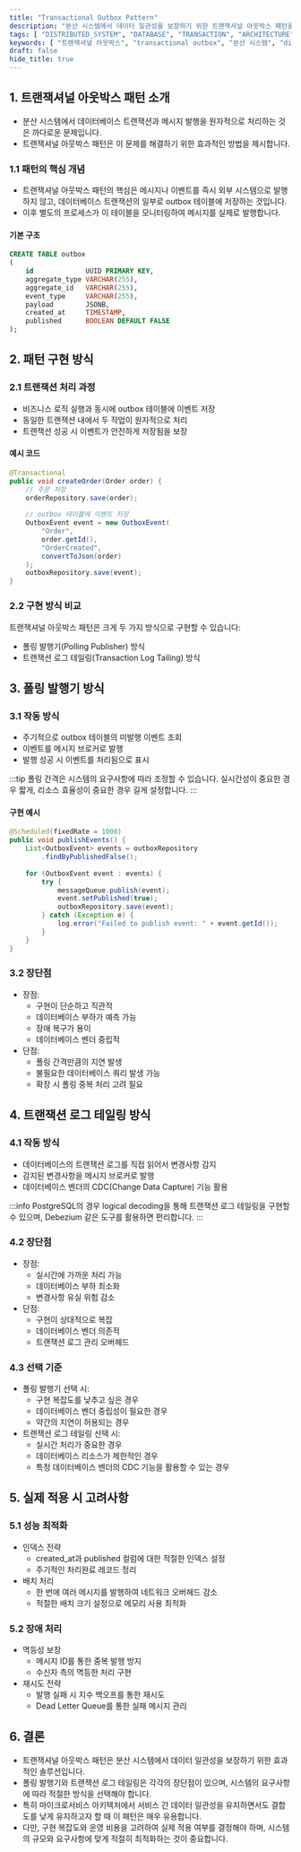 ```yaml
---
title: "Transactional Outbox Pattern"
description: "분산 시스템에서 데이터 일관성을 보장하기 위한 트랜잭셔널 아웃박스 패턴을 상세히 설명합니다. 패턴의 구현 방식인 폴링 발행기와 트랜잭션 로그 테일링의 장단점과 적절한 사용 상황을 알아봅니다."
tags: [ "DISTRIBUTED_SYSTEM", "DATABASE", "TRANSACTION", "ARCHITECTURE", "BACKEND", "SYSTEM_DESIGN" ]
keywords: [ "트랜잭셔널 아웃박스", "transactional outbox", "분산 시스템", "distributed system", "데이터 일관성", "data consistency", "폴링 발행기", "polling publisher", "트랜잭션 로그 테일링", "transaction log tailing", "이벤트 발행", "메시지 큐", "message queue", "데이터베이스", "database" ]
draft: false
hide_title: true
---
```


## 1. 트랜잭셔널 아웃박스 패턴 소개

- 분산 시스템에서 데이터베이스 트랜잭션과 메시지 발행을 원자적으로 처리하는 것은 까다로운 문제입니다.
- 트랜잭셔널 아웃박스 패턴은 이 문제를 해결하기 위한 효과적인 방법을 제시합니다.

### 1.1 패턴의 핵심 개념

- 트랜잭셔널 아웃박스 패턴의 핵심은 메시지나 이벤트를 즉시 외부 시스템으로 발행하지 않고, 데이터베이스 트랜잭션의 일부로 outbox 테이블에 저장하는 것입니다.
- 이후 별도의 프로세스가 이 테이블을 모니터링하여 메시지를 실제로 발행합니다.

#### 기본 구조

```sql
CREATE TABLE outbox
(
    id             UUID PRIMARY KEY,
    aggregate_type VARCHAR(255),
    aggregate_id   VARCHAR(255),
    event_type     VARCHAR(255),
    payload        JSONB,
    created_at     TIMESTAMP,
    published      BOOLEAN DEFAULT FALSE
);
```

## 2. 패턴 구현 방식

### 2.1 트랜잭션 처리 과정

- 비즈니스 로직 실행과 동시에 outbox 테이블에 이벤트 저장
- 동일한 트랜잭션 내에서 두 작업이 원자적으로 처리
- 트랜잭션 성공 시 이벤트가 안전하게 저장됨을 보장

#### 예시 코드

```java
@Transactional
public void createOrder(Order order) {
    // 주문 저장
    orderRepository.save(order);
    
    // outbox 테이블에 이벤트 저장
    OutboxEvent event = new OutboxEvent(
        "Order",
        order.getId(),
        "OrderCreated",
        convertToJson(order)
    );
    outboxRepository.save(event);
}
```

### 2.2 구현 방식 비교

트랜잭셔널 아웃박스 패턴은 크게 두 가지 방식으로 구현할 수 있습니다:

- 폴링 발행기(Polling Publisher) 방식
- 트랜잭션 로그 테일링(Transaction Log Tailing) 방식

## 3. 폴링 발행기 방식

### 3.1 작동 방식

- 주기적으로 outbox 테이블의 미발행 이벤트 조회
- 이벤트를 메시지 브로커로 발행
- 발행 성공 시 이벤트를 처리됨으로 표시

:::tip
폴링 간격은 시스템의 요구사항에 따라 조정할 수 있습니다. 실시간성이 중요한 경우 짧게, 리소스 효율성이 중요한 경우 길게 설정합니다.
:::

#### 구현 예시

```java
@Scheduled(fixedRate = 1000)
public void publishEvents() {
    List<OutboxEvent> events = outboxRepository
        .findByPublishedFalse();
    
    for (OutboxEvent event : events) {
        try {
            messageQueue.publish(event);
            event.setPublished(true);
            outboxRepository.save(event);
        } catch (Exception e) {
            log.error("Failed to publish event: " + event.getId());
        }
    }
}
```

### 3.2 장단점

- 장점:
	- 구현이 단순하고 직관적
	- 데이터베이스 부하가 예측 가능
	- 장애 복구가 용이
	- 데이터베이스 벤더 중립적
- 단점:
	- 폴링 간격만큼의 지연 발생
	- 불필요한 데이터베이스 쿼리 발생 가능
	- 확장 시 폴링 중복 처리 고려 필요

## 4. 트랜잭션 로그 테일링 방식

### 4.1 작동 방식

- 데이터베이스의 트랜잭션 로그를 직접 읽어서 변경사항 감지
- 감지된 변경사항을 메시지 브로커로 발행
- 데이터베이스 벤더의 CDC(Change Data Capture) 기능 활용

:::info
PostgreSQL의 경우 logical decoding을 통해 트랜잭션 로그 테일링을 구현할 수 있으며, Debezium 같은 도구를 활용하면 편리합니다.
:::

### 4.2 장단점

- 장점:
	- 실시간에 가까운 처리 가능
	- 데이터베이스 부하 최소화
	- 변경사항 유실 위험 감소
- 단점:
	- 구현이 상대적으로 복잡
	- 데이터베이스 벤더 의존적
	- 트랜잭션 로그 관리 오버헤드

### 4.3 선택 기준

- 폴링 발행기 선택 시:
	- 구현 복잡도를 낮추고 싶은 경우
	- 데이터베이스 벤더 중립성이 필요한 경우
	- 약간의 지연이 허용되는 경우
- 트랜잭션 로그 테일링 선택 시:
	- 실시간 처리가 중요한 경우
	- 데이터베이스 리소스가 제한적인 경우
	- 특정 데이터베이스 벤더의 CDC 기능을 활용할 수 있는 경우

## 5. 실제 적용 시 고려사항

### 5.1 성능 최적화

- 인덱스 전략
	- created_at과 published 컬럼에 대한 적절한 인덱스 설정
	- 주기적인 처리완료 레코드 정리
- 배치 처리
	- 한 번에 여러 메시지를 발행하여 네트워크 오버헤드 감소
	- 적절한 배치 크기 설정으로 메모리 사용 최적화

### 5.2 장애 처리

- 멱등성 보장
	- 메시지 ID를 통한 중복 발행 방지
	- 수신자 측의 멱등한 처리 구현
- 재시도 전략
	- 발행 실패 시 지수 백오프를 통한 재시도
	- Dead Letter Queue를 통한 실패 메시지 관리

## 6. 결론

- 트랜잭셔널 아웃박스 패턴은 분산 시스템에서 데이터 일관성을 보장하기 위한 효과적인 솔루션입니다.
- 폴링 발행기와 트랜잭션 로그 테일링은 각각의 장단점이 있으며, 시스템의 요구사항에 따라 적절한 방식을 선택해야 합니다.
- 특히 마이크로서비스 아키텍처에서 서비스 간 데이터 일관성을 유지하면서도 결합도를 낮게 유지하고자 할 때 이 패턴은 매우 유용합니다.
- 다만, 구현 복잡도와 운영 비용을 고려하여 실제 적용 여부를 결정해야 하며, 시스템의 규모와 요구사항에 맞게 적절히 최적화하는 것이 중요합니다.